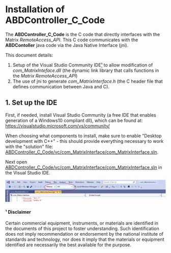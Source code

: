# Installation of ABDController_C_Code

The **ABDController_C_Code** is the C code that directly interfaces with the Matrix *RemoteAccess_API*.  This C code communicates with the **ABDContoller** java code via the Java Native Interface (jni).  

This document details:
1. Setup of the Visual Studio Community IDE[¹] to allow modification of *com_MatrixInteface.dll* (the dynamic link library that calls functions in the *Matrix RemoteAccess_API*)
1. The use of jni to generate *com_MatrixInterface.h* (the C header file that defines communication between Java and C).

## 1. Set up the IDE
First, if needed, install Visual Studio Community (a free IDE that enables generation of a Windows10 compliant dll), which can be found at: 
https://visualstudio.microsoft.com/vs/community/

When choosing what components to install, make sure to enable "Desktop development with C++" - this should provide everything necessary to work with the "solution" file: [ABDController_C_Code/vc/com_MatrixInterface/com_MatrixInterface.sln](vc/com_MatrixInterface/com_MatrixInterface.sln).

Next open [ABDController_C_Code/vc/com_MatrixInterface/com_MatrixInterface.sln](vc/com_MatrixInterface/com_MatrixInterface.sln) in the Visual Studio IDE.

![64 bit Release](../images/vs1.PNG)


#### ¹ Disclaimer
[¹]:#-disclaimer
Certain commercial equipment, instruments, or materials are identified in the documents of this project to foster understanding. Such identification does not imply recommendation or endorsement by the national institute of standards and technology, nor does it imply that the materials or equipment identified are necessarily the best available for the purpose.
